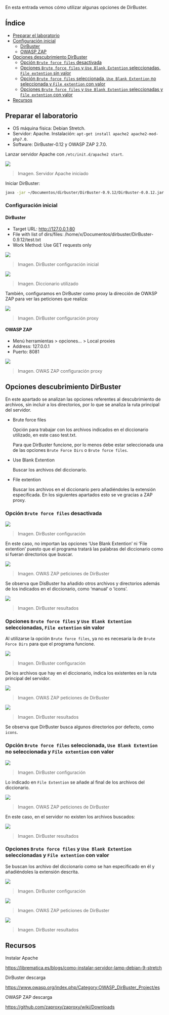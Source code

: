 En esta entrada vemos cómo utilizar algunas opciones de DirBuster.

## Índice

- [Preparar el laboratorio](#preparar-el-laboratorio)
- [Configuración inicial](#configuracion-inicial)
  - [DirBuster](#configuracion-inicial-dirbuster)
  - [OWASP ZAP](#configuracion-inicial-owasp-zap)
- [Opciones descubrimiento DirBuster](#opciones-descubrimiento-dirbuster)
  - [Opción `Brute force files` desactivada](#opcion-brute-force-files-desactivada)
  - [Opciones `Brute force files` y `Use Blank Extention` seleccionadas, `File extention` sin valor](#opciones-brute-force-files-y-use-blank-extention-seleccionadas-file-extention-sin-valor)
  - [Opción `Brute force files` seleccionada, `Use Blank Extention` no seleccionada y `File extention` con valor](opcion-brute-force-files-seleccionada-use-blank-extention-no-seleccionada-y-file-extention-con-valor)
  - [Opciones `Brute force files` y `Use Blank Extention` seleccionadas y `File extention` con valor](#opciones-brute-force-files-y-use-blank-extention-seleccionadas-y-file-extention-con-valor)
- [Recursos](#recursos)

<a name="#preparar-el-laboratorio"></a>
## Preparar el laboratorio

- OS máquina física: Debian Stretch.
- Servidor: Apache. Instalación: `apt-get install apache2 apache2-mod-php7.0`.
- Software: DirBuster-0.12 y OWASP ZAP 2.7.0.

Lanzar servidor Apache con `/etc/init.d/apache2 start`.

![](https://carlosamolina-public.s3.eu-west-1.amazonaws.com/wiki/dirbuster/servidor-apache-welcome-page.png)
> Imagen. Servidor Apache iniciado

Iniciar DirBuster:

```bash
java -jar ~/Documentos/dirbuster/DirBuster-0.9.12/DirBuster-0.0.12.jar
```

<a name="#configuracion-inicial"></a>
### Configuración inicial 

<a name="#configuracion-inicial-dirbuster"></a>
#### DirBuster

- Target URL: http://127.0.0.1:80
- File with list of dirs/files: /home/x/Documentos/dirbuster/DirBuster-0.9.12/test.txt
- Work Method: Use GET requests only

![](https://carlosamolina-public.s3.eu-west-1.amazonaws.com/wiki/dirbuster/dirbuster-configuracion-inicial.png)
> Imagen. DirBuster configuración inicial

![](https://carlosamolina-public.s3.eu-west-1.amazonaws.com/wiki/dirbuster/diccionario-utilizado.png)
> Imagen. Diccionario utilizado

También, configuramos en DirBuster como proxy la dirección de OWASP ZAP para ver las peticiones que realiza:

![](https://carlosamolina-public.s3.eu-west-1.amazonaws.com/wiki/dirbuster/dirbuster-configuracion-proxy.png)
> Imagen. DirBuster configuración proxy

<a name="#configuracion-inicial-owasp-zap"></a>
#### OWASP ZAP

- Menú herramientas > opciones… > Local proxies
- Address: 127.0.0.1
- Puerto: 8081

![](https://carlosamolina-public.s3.eu-west-1.amazonaws.com/wiki/dirbuster/owasp-zap-configuracion-proxy.png)
> Imagen. OWAS ZAP configuración proxy

<a name="#opciones-descubrimiento-dirbuster"></a>
## Opciones descubrimiento DirBuster

En este apartado se analizan las opciones referentes al descubrimiento de archivos, sin incluir a los directorios, por lo que se analiza la ruta principal del servidor.

- Brute force files

    Opción para trabajar con los archivos indicados en el diccionario utilizado, en este caso test.txt.

    Para que DirBuster funcione, por lo menos debe estar seleccionada una de las opciones `Brute Force Dirs` o `Brute force files`.

- Use Blank Extention

    Buscar los archivos del diccionario.

- File extention

    Buscar los archivos en el diccionario pero añadiéndoles la extensión especificada. En los siguientes apartados esto se ve gracias a ZAP proxy.

<a name="#opcion-brute-force-files-desactivada"></a>
### Opción `Brute force files` desactivada

![](https://carlosamolina-public.s3.eu-west-1.amazonaws.com/wiki/dirbuster/dirbuster-brute-force-dirs-configuracion.png)
> Imagen. DirBuster configuración

En este caso, no importan las opciones ‘Use Blank Extention’ ni ‘File extention’ puesto que el programa tratará las palabras del diccionario como si fueran directorios que buscar.

![](https://carlosamolina-public.s3.eu-west-1.amazonaws.com/wiki/dirbuster/dirbuster-brute-force-dirs-peticiones.png)
> Imagen. OWAS ZAP peticiones de DirBuster

Se observa que DisBuster ha añadido otros archivos y directorios además de los indicados en el diccionario, como ‘manual’ o ‘icons’.

![](https://carlosamolina-public.s3.eu-west-1.amazonaws.com/wiki/dirbuster/dirbuster-brute-force-dirs-resultados.png)
> Imagen. DirBuster resultados

<a name="#opciones-brute-force-files-y-use-blank-extention-seleccionadas-file-extention-sin-valor"></a>
### Opciones `Brute force files` y `Use Blank Extention` seleccionadas, `File extention` sin valor

Al utilizarse la opción `Brute force files`, ya no es necesaria la de `Brute Force Dirs` para que el programa funcione.

![](https://carlosamolina-public.s3.eu-west-1.amazonaws.com/wiki/dirbuster/dirbuster-brute-force-files-use-blank-extension-configuracion.png)
> Imagen. DirBuster configuración

De los archivos que hay en el diccionario, indica los existentes en la ruta principal del servidor.

![](https://carlosamolina-public.s3.eu-west-1.amazonaws.com/wiki/dirbuster/dirbuster-brute-force-files-use-blank-extension-peticiones.png)
> Imagen. OWAS ZAP peticiones de DirBuster

![](https://carlosamolina-public.s3.eu-west-1.amazonaws.com/wiki/dirbuster/dirbuster-brute-force-files-use-blank-extension-resultados.png)
> Imagen. DirBuster resultados

Se observa que DirBuster busca algunos directorios por defecto, como `icons`.

<a name="opcion-brute-force-files-seleccionada-use-blank-extention-no-seleccionada-y-file-extention-con-valor"></a>
### Opción `Brute force files` seleccionada, `Use Blank Extention` no seleccionada y `File extention` con valor

![](https://carlosamolina-public.s3.eu-west-1.amazonaws.com/wiki/dirbuster/dirbuster-brute-force-files-file-extention-configuracion.png)
> Imagen. DirBuster configuración

Lo indicado en `File Extention` se añade al final de los archivos del diccionario.

![](https://carlosamolina-public.s3.eu-west-1.amazonaws.com/wiki/dirbuster/dirbuster-brute-force-files-file-extention-peticiones.png)
> Imagen. OWAS ZAP peticiones de DirBuster

En este caso, en el servidor no existen los archivos buscados:

![](https://carlosamolina-public.s3.eu-west-1.amazonaws.com/wiki/dirbuster/dirbuster-brute-force-files-file-extention-resultados.png)
> Imagen. DirBuster resultados

<a name="#opciones-brute-force-files-y-use-blank-extention-seleccionadas-y-file-extention-con-valor"></a>
### Opciones `Brute force files` y `Use Blank Extention` seleccionadas y `File extention` con valor

Se buscan los archivo del diccionario como se han especificado en él y añadiéndoles la extensión descrita.

![](https://carlosamolina-public.s3.eu-west-1.amazonaws.com/wiki/dirbuster/dirbuster-brute-force-files-use-blank-extention-file-extention-configuracion.png)
> Imagen. DirBuster configuración

![](https://carlosamolina-public.s3.eu-west-1.amazonaws.com/wiki/dirbuster/dirbuster-brute-force-files-use-blank-extention-file-extention-peticiones.png)
> Imagen. OWAS ZAP peticiones de DirBuster

![](https://carlosamolina-public.s3.eu-west-1.amazonaws.com/wiki/dirbuster/dirbuster-brute-force-files-use-blank-extention-file-extention-resultados.png)
> Imagen. DirBuster resultados

<a name="#recursos"></a>
## Recursos

Instalar Apache

https://librematica.es/blogs/como-instalar-servidor-lamp-debian-9-stretch

DirBuster descarga

https://www.owasp.org/index.php/Category:OWASP_DirBuster_Project/es

OWASP ZAP descarga

https://github.com/zaproxy/zaproxy/wiki/Downloads
